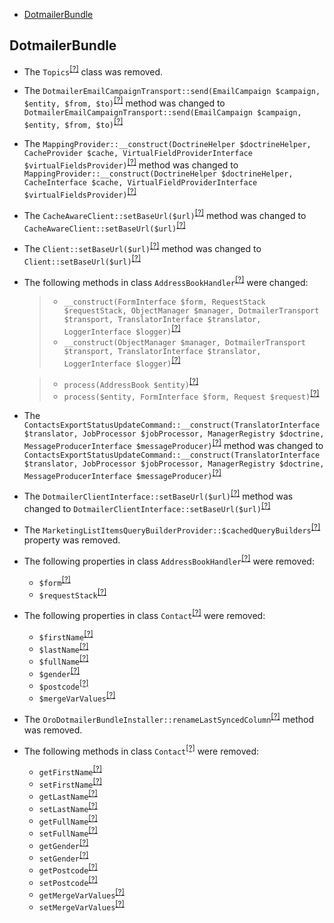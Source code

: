 - [DotmailerBundle](#dotmailerbundle)

DotmailerBundle
---------------
* The `Topics`<sup>[[?]](https://github.com/oroinc/OroCRMDotmailerBundle/tree/5.0.0/Async/Topics.php#L4 "Oro\Bundle\DotmailerBundle\Async\Topics")</sup> class was removed.
* The `DotmailerEmailCampaignTransport::send(EmailCampaign $campaign, $entity, $from, $to)`<sup>[[?]](https://github.com/oroinc/OroCRMDotmailerBundle/tree/5.0.0/Transport/DotmailerEmailCampaignTransport.php#L17 "Oro\Bundle\DotmailerBundle\Transport\DotmailerEmailCampaignTransport")</sup> method was changed to `DotmailerEmailCampaignTransport::send(EmailCampaign $campaign, $entity, $from, $to)`<sup>[[?]](https://github.com/oroinc/OroCRMDotmailerBundle/tree/5.1.0-beta.2/Transport/DotmailerEmailCampaignTransport.php#L20 "Oro\Bundle\DotmailerBundle\Transport\DotmailerEmailCampaignTransport")</sup>
* The `MappingProvider::__construct(DoctrineHelper $doctrineHelper, CacheProvider $cache, VirtualFieldProviderInterface $virtualFieldsProvider)`<sup>[[?]](https://github.com/oroinc/OroCRMDotmailerBundle/tree/5.0.0/Provider/MappingProvider.php#L31 "Oro\Bundle\DotmailerBundle\Provider\MappingProvider")</sup> method was changed to `MappingProvider::__construct(DoctrineHelper $doctrineHelper, CacheInterface $cache, VirtualFieldProviderInterface $virtualFieldsProvider)`<sup>[[?]](https://github.com/oroinc/OroCRMDotmailerBundle/tree/5.1.0-beta.2/Provider/MappingProvider.php#L25 "Oro\Bundle\DotmailerBundle\Provider\MappingProvider")</sup>
* The `CacheAwareClient::setBaseUrl($url)`<sup>[[?]](https://github.com/oroinc/OroCRMDotmailerBundle/tree/5.0.0/Provider/Transport/Rest/CacheAwareClient.php#L62 "Oro\Bundle\DotmailerBundle\Provider\Transport\Rest\CacheAwareClient")</sup> method was changed to `CacheAwareClient::setBaseUrl($url)`<sup>[[?]](https://github.com/oroinc/OroCRMDotmailerBundle/tree/5.1.0-beta.2/Provider/Transport/Rest/CacheAwareClient.php#L54 "Oro\Bundle\DotmailerBundle\Provider\Transport\Rest\CacheAwareClient")</sup>
* The `Client::setBaseUrl($url)`<sup>[[?]](https://github.com/oroinc/OroCRMDotmailerBundle/tree/5.0.0/Provider/Transport/Rest/Client.php#L60 "Oro\Bundle\DotmailerBundle\Provider\Transport\Rest\Client")</sup> method was changed to `Client::setBaseUrl($url)`<sup>[[?]](https://github.com/oroinc/OroCRMDotmailerBundle/tree/5.1.0-beta.2/Provider/Transport/Rest/Client.php#L57 "Oro\Bundle\DotmailerBundle\Provider\Transport\Rest\Client")</sup>
* The following methods in class `AddressBookHandler`<sup>[[?]](https://github.com/oroinc/OroCRMDotmailerBundle/tree/5.1.0-beta.2/Form/Handler/AddressBookHandler.php#L28 "Oro\Bundle\DotmailerBundle\Form\Handler\AddressBookHandler")</sup> were changed:
  > - `__construct(FormInterface $form, RequestStack $requestStack, ObjectManager $manager, DotmailerTransport $transport, TranslatorInterface $translator, LoggerInterface $logger)`<sup>[[?]](https://github.com/oroinc/OroCRMDotmailerBundle/tree/5.0.0/Form/Handler/AddressBookHandler.php#L50 "Oro\Bundle\DotmailerBundle\Form\Handler\AddressBookHandler")</sup>
  > - `__construct(ObjectManager $manager, DotmailerTransport $transport, TranslatorInterface $translator, LoggerInterface $logger)`<sup>[[?]](https://github.com/oroinc/OroCRMDotmailerBundle/tree/5.1.0-beta.2/Form/Handler/AddressBookHandler.php#L28 "Oro\Bundle\DotmailerBundle\Form\Handler\AddressBookHandler")</sup>

  > - `process(AddressBook $entity)`<sup>[[?]](https://github.com/oroinc/OroCRMDotmailerBundle/tree/5.0.0/Form/Handler/AddressBookHandler.php#L72 "Oro\Bundle\DotmailerBundle\Form\Handler\AddressBookHandler")</sup>
  > - `process($entity, FormInterface $form, Request $request)`<sup>[[?]](https://github.com/oroinc/OroCRMDotmailerBundle/tree/5.1.0-beta.2/Form/Handler/AddressBookHandler.php#L43 "Oro\Bundle\DotmailerBundle\Form\Handler\AddressBookHandler")</sup>

* The `ContactsExportStatusUpdateCommand::__construct(TranslatorInterface $translator, JobProcessor $jobProcessor, ManagerRegistry $doctrine, MessageProducerInterface $messageProducer)`<sup>[[?]](https://github.com/oroinc/OroCRMDotmailerBundle/tree/5.0.0/Command/ContactsExportStatusUpdateCommand.php#L35 "Oro\Bundle\DotmailerBundle\Command\ContactsExportStatusUpdateCommand")</sup> method was changed to `ContactsExportStatusUpdateCommand::__construct(TranslatorInterface $translator, JobProcessor $jobProcessor, ManagerRegistry $doctrine, MessageProducerInterface $messageProducer)`<sup>[[?]](https://github.com/oroinc/OroCRMDotmailerBundle/tree/5.1.0-beta.2/Command/ContactsExportStatusUpdateCommand.php#L36 "Oro\Bundle\DotmailerBundle\Command\ContactsExportStatusUpdateCommand")</sup>
* The `DotmailerClientInterface::setBaseUrl($url)`<sup>[[?]](https://github.com/oroinc/OroCRMDotmailerBundle/tree/5.0.0/Provider/Transport/Rest/DotmailerClientInterface.php#L13 "Oro\Bundle\DotmailerBundle\Provider\Transport\Rest\DotmailerClientInterface")</sup> method was changed to `DotmailerClientInterface::setBaseUrl($url)`<sup>[[?]](https://github.com/oroinc/OroCRMDotmailerBundle/tree/5.1.0-beta.2/Provider/Transport/Rest/DotmailerClientInterface.php#L13 "Oro\Bundle\DotmailerBundle\Provider\Transport\Rest\DotmailerClientInterface")</sup>
* The `MarketingListItemsQueryBuilderProvider::$cachedQueryBuilders`<sup>[[?]](https://github.com/oroinc/OroCRMDotmailerBundle/tree/5.0.0/Provider/MarketingListItemsQueryBuilderProvider.php#L84 "Oro\Bundle\DotmailerBundle\Provider\MarketingListItemsQueryBuilderProvider::$cachedQueryBuilders")</sup> property was removed.
* The following properties in class `AddressBookHandler`<sup>[[?]](https://github.com/oroinc/OroCRMDotmailerBundle/tree/5.0.0/Form/Handler/AddressBookHandler.php#L23 "Oro\Bundle\DotmailerBundle\Form\Handler\AddressBookHandler")</sup> were removed:
   - `$form`<sup>[[?]](https://github.com/oroinc/OroCRMDotmailerBundle/tree/5.0.0/Form/Handler/AddressBookHandler.php#L23 "Oro\Bundle\DotmailerBundle\Form\Handler\AddressBookHandler::$form")</sup>
   - `$requestStack`<sup>[[?]](https://github.com/oroinc/OroCRMDotmailerBundle/tree/5.0.0/Form/Handler/AddressBookHandler.php#L28 "Oro\Bundle\DotmailerBundle\Form\Handler\AddressBookHandler::$requestStack")</sup>
* The following properties in class `Contact`<sup>[[?]](https://github.com/oroinc/OroCRMDotmailerBundle/tree/5.0.0/Entity/Contact.php#L123 "Oro\Bundle\DotmailerBundle\Entity\Contact")</sup> were removed:
   - `$firstName`<sup>[[?]](https://github.com/oroinc/OroCRMDotmailerBundle/tree/5.0.0/Entity/Contact.php#L123 "Oro\Bundle\DotmailerBundle\Entity\Contact::$firstName")</sup>
   - `$lastName`<sup>[[?]](https://github.com/oroinc/OroCRMDotmailerBundle/tree/5.0.0/Entity/Contact.php#L131 "Oro\Bundle\DotmailerBundle\Entity\Contact::$lastName")</sup>
   - `$fullName`<sup>[[?]](https://github.com/oroinc/OroCRMDotmailerBundle/tree/5.0.0/Entity/Contact.php#L139 "Oro\Bundle\DotmailerBundle\Entity\Contact::$fullName")</sup>
   - `$gender`<sup>[[?]](https://github.com/oroinc/OroCRMDotmailerBundle/tree/5.0.0/Entity/Contact.php#L147 "Oro\Bundle\DotmailerBundle\Entity\Contact::$gender")</sup>
   - `$postcode`<sup>[[?]](https://github.com/oroinc/OroCRMDotmailerBundle/tree/5.0.0/Entity/Contact.php#L155 "Oro\Bundle\DotmailerBundle\Entity\Contact::$postcode")</sup>
   - `$mergeVarValues`<sup>[[?]](https://github.com/oroinc/OroCRMDotmailerBundle/tree/5.0.0/Entity/Contact.php#L163 "Oro\Bundle\DotmailerBundle\Entity\Contact::$mergeVarValues")</sup>
* The `OroDotmailerBundleInstaller::renameLastSyncedColumn`<sup>[[?]](https://github.com/oroinc/OroCRMDotmailerBundle/tree/5.0.0/Migrations/Schema/OroDotmailerBundleInstaller.php#L94 "Oro\Bundle\DotmailerBundle\Migrations\Schema\OroDotmailerBundleInstaller::renameLastSyncedColumn")</sup> method was removed.
* The following methods in class `Contact`<sup>[[?]](https://github.com/oroinc/OroCRMDotmailerBundle/tree/5.0.0/Entity/Contact.php#L325 "Oro\Bundle\DotmailerBundle\Entity\Contact")</sup> were removed:
   - `getFirstName`<sup>[[?]](https://github.com/oroinc/OroCRMDotmailerBundle/tree/5.0.0/Entity/Contact.php#L325 "Oro\Bundle\DotmailerBundle\Entity\Contact::getFirstName")</sup>
   - `setFirstName`<sup>[[?]](https://github.com/oroinc/OroCRMDotmailerBundle/tree/5.0.0/Entity/Contact.php#L336 "Oro\Bundle\DotmailerBundle\Entity\Contact::setFirstName")</sup>
   - `getLastName`<sup>[[?]](https://github.com/oroinc/OroCRMDotmailerBundle/tree/5.0.0/Entity/Contact.php#L347 "Oro\Bundle\DotmailerBundle\Entity\Contact::getLastName")</sup>
   - `setLastName`<sup>[[?]](https://github.com/oroinc/OroCRMDotmailerBundle/tree/5.0.0/Entity/Contact.php#L358 "Oro\Bundle\DotmailerBundle\Entity\Contact::setLastName")</sup>
   - `getFullName`<sup>[[?]](https://github.com/oroinc/OroCRMDotmailerBundle/tree/5.0.0/Entity/Contact.php#L369 "Oro\Bundle\DotmailerBundle\Entity\Contact::getFullName")</sup>
   - `setFullName`<sup>[[?]](https://github.com/oroinc/OroCRMDotmailerBundle/tree/5.0.0/Entity/Contact.php#L380 "Oro\Bundle\DotmailerBundle\Entity\Contact::setFullName")</sup>
   - `getGender`<sup>[[?]](https://github.com/oroinc/OroCRMDotmailerBundle/tree/5.0.0/Entity/Contact.php#L391 "Oro\Bundle\DotmailerBundle\Entity\Contact::getGender")</sup>
   - `setGender`<sup>[[?]](https://github.com/oroinc/OroCRMDotmailerBundle/tree/5.0.0/Entity/Contact.php#L402 "Oro\Bundle\DotmailerBundle\Entity\Contact::setGender")</sup>
   - `getPostcode`<sup>[[?]](https://github.com/oroinc/OroCRMDotmailerBundle/tree/5.0.0/Entity/Contact.php#L413 "Oro\Bundle\DotmailerBundle\Entity\Contact::getPostcode")</sup>
   - `setPostcode`<sup>[[?]](https://github.com/oroinc/OroCRMDotmailerBundle/tree/5.0.0/Entity/Contact.php#L424 "Oro\Bundle\DotmailerBundle\Entity\Contact::setPostcode")</sup>
   - `getMergeVarValues`<sup>[[?]](https://github.com/oroinc/OroCRMDotmailerBundle/tree/5.0.0/Entity/Contact.php#L435 "Oro\Bundle\DotmailerBundle\Entity\Contact::getMergeVarValues")</sup>
   - `setMergeVarValues`<sup>[[?]](https://github.com/oroinc/OroCRMDotmailerBundle/tree/5.0.0/Entity/Contact.php#L445 "Oro\Bundle\DotmailerBundle\Entity\Contact::setMergeVarValues")</sup>

